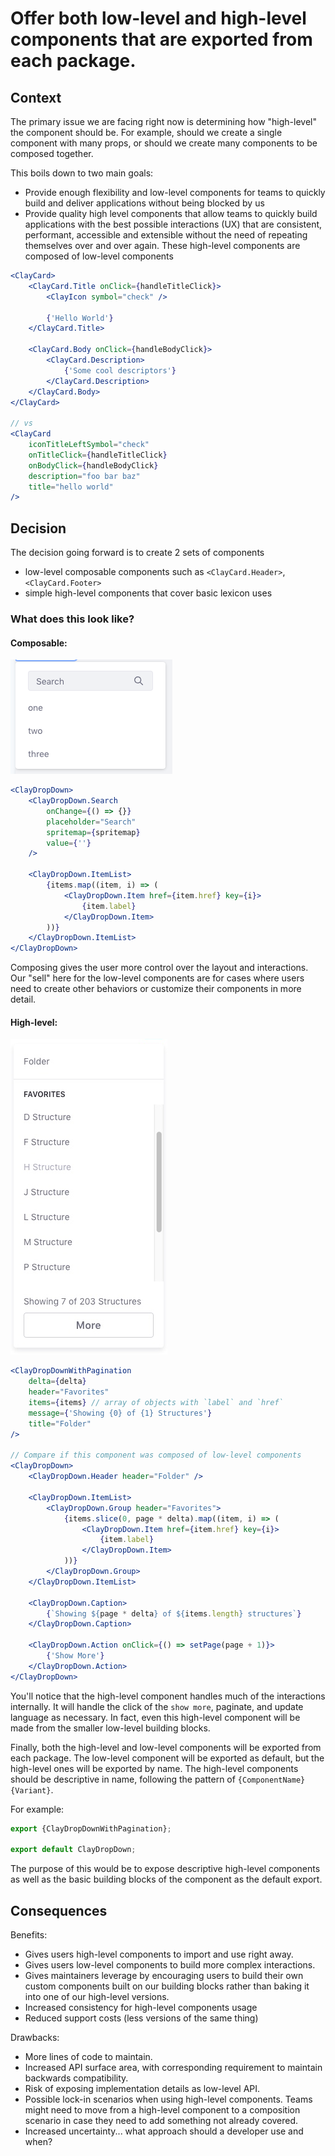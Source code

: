 # Offer both low-level and high-level components that are exported from each package.

## Context

The primary issue we are facing right now is determining how "high-level" the component should be. For example, should we create a single component with many props, or should we create many components to be composed together.

This boils down to two main goals:

-   Provide enough flexibility and low-level components for teams to quickly build and deliver applications without being blocked by us
-   Provide quality high level components that allow teams to quickly build applications with the best possible interactions (UX) that are consistent, performant, accessible and extensible without the need of repeating themselves over and over again. These high-level components are composed of low-level components

```jsx
<ClayCard>
	<ClayCard.Title onClick={handleTitleClick}>
		<ClayIcon symbol="check" />

		{'Hello World'}
	</ClayCard.Title>

	<ClayCard.Body onClick={handleBodyClick}>
		<ClayCard.Description>
			{'Some cool descriptors'}
		</ClayCard.Description>
	</ClayCard.Body>
</ClayCard>

// vs
<ClayCard
	iconTitleLeftSymbol="check"
	onTitleClick={handleTitleClick}
	onBodyClick={handleBodyClick}
	description="foo bar baz"
	title="hello world"
/>
```

## Decision

The decision going forward is to create 2 sets of components

-   low-level composable components such as `<ClayCard.Header>`, `<ClayCard.Footer>`
-   simple high-level components that cover basic lexicon uses

### What does this look like?

#### Composable:

![Composable Drop Down](./images/component_offerings_2.png)

```jsx
<ClayDropDown>
	<ClayDropDown.Search
		onChange={() => {}}
		placeholder="Search"
		spritemap={spritemap}
		value={''}
	/>

	<ClayDropDown.ItemList>
		{items.map((item, i) => (
			<ClayDropDown.Item href={item.href} key={i}>
				{item.label}
			</ClayDropDown.Item>
		))}
	</ClayDropDown.ItemList>
</ClayDropDown>
```

Composing gives the user more control over the layout and interactions. Our "sell" here for the low-level components are for cases where users need to create other behaviors or customize their components in more detail.

#### High-level:

![High Level Drop Down](./images/component_offerings_1.png)

```jsx
<ClayDropDownWithPagination
	delta={delta}
	header="Favorites"
	items={items} // array of objects with `label` and `href`
	message={'Showing {0} of {1} Structures'}
	title="Folder"
/>

// Compare if this component was composed of low-level components
<ClayDropDown>
	<ClayDropDown.Header header="Folder" />

	<ClayDropDown.ItemList>
		<ClayDropDown.Group header="Favorites">
			{items.slice(0, page * delta).map((item, i) => (
				<ClayDropDown.Item href={item.href} key={i}>
					{item.label}
				</ClayDropDown.Item>
			))}
		</ClayDropDown.Group>
	</ClayDropDown.ItemList>

	<ClayDropDown.Caption>
		{`Showing ${page * delta} of ${items.length} structures`}
	</ClayDropDown.Caption>

	<ClayDropDown.Action onClick={() => setPage(page + 1)}>
		{'Show More'}
	</ClayDropDown.Action>
</ClayDropDown>
```

You'll notice that the high-level component handles much of the interactions internally. It will handle the click of the `show more`, paginate, and update language as necessary. In fact, even this high-level component will be made from the smaller low-level building blocks.

Finally, both the high-level and low-level components will be exported from each package. The low-level component will be exported as default, but the high-level ones will be exported by name. The high-level components should be descriptive in name, following the pattern of `{ComponentName}{Variant}`.

For example:

```jsx
export {ClayDropDownWithPagination};

export default ClayDropDown;
```

The purpose of this would be to expose descriptive high-level components as well as the basic building blocks of the component as the default export.

## Consequences

Benefits:

-   Gives users high-level components to import and use right away.
-   Gives users low-level components to build more complex interactions.
-   Gives maintainers leverage by encouraging users to build their own custom components built on our building blocks rather than baking it into one of our high-level versions.
-   Increased consistency for high-level components usage
-   Reduced support costs (less versions of the same thing)

Drawbacks:

-   More lines of code to maintain.
-   Increased API surface area, with corresponding requirement to maintain backwards compatibility.
-   Risk of exposing implementation details as low-level API.
-   Possible lock-in scenarios when using high-level components. Teams might need to move from a high-level component to a composition scenario in case they need to add something not already covered.
-   Increased uncertainty... what approach should a developer use and when?
